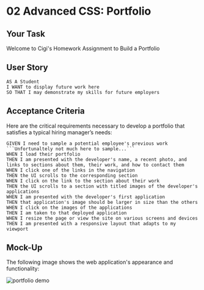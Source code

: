# 02 Advanced CSS: Portfolio

## Your Task

Welcome to Cigi's Homework Assignment to Build a Portfolio


## User Story

```
AS A Student
I WANT to display future work here
SO THAT I may demonstrate my skills for future employers 
```


## Acceptance Criteria

Here are the critical requirements necessary to develop a portfolio that satisfies a typical hiring manager’s needs:

```
GIVEN I need to sample a potential employee's previous work ```Unfortunaltely not much here to sample...```
WHEN I load their portfolio
THEN I am presented with the developer's name, a recent photo, and links to sections about them, their work, and how to contact them
WHEN I click one of the links in the navigation
THEN the UI scrolls to the corresponding section
WHEN I click on the link to the section about their work
THEN the UI scrolls to a section with titled images of the developer's applications
WHEN I am presented with the developer's first application
THEN that application's image should be larger in size than the others
WHEN I click on the images of the applications
THEN I am taken to that deployed application
WHEN I resize the page or view the site on various screens and devices
THEN I am presented with a responsive layout that adapts to my viewport 
```


## Mock-Up

The following image shows the web application's appearance and functionality:

![portfolio demo](../images/02-portfolio-demo.jpg)


